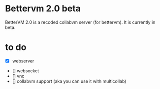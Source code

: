 # Bettervm 2.0 beta
BetterVM 2.0 is a recoded collabvm server (for bettervm). It is currently in beta.
# to do
- [x] webserver
- [] websocket
- [] vnc
- [] collabvm support (aka you can use it with multicollab)
